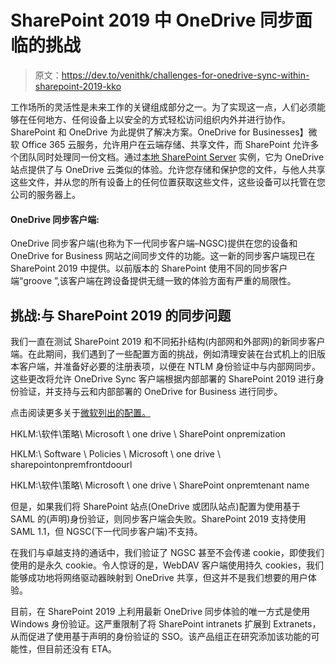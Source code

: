 # SharePoint 2019 中 OneDrive 同步面临的挑战

> 原文：<https://dev.to/venithk/challenges-for-onedrive-sync-within-sharepoint-2019-kko>

工作场所的灵活性是未来工作的关键组成部分之一。为了实现这一点，人们必须能够在任何地方、任何设备上以安全的方式轻松访问组织内外并进行协作。SharePoint 和 OneDrive 为此提供了解决方案。OneDrive for Businesses】微软 Office 365 云服务，允许用户在云端存储、共享文件，而 SharePoint 允许多个团队同时处理同一份文档。通过[本地 SharePoint Server](https://www.microexcel.com/microsoft-business-solutions-consulting-services/microsoft-productivity-collaboration-and-cloud-solutions/sharepoint-business-solutions-and-consulting-services/) 实例，它为 OneDrive 站点提供了与 OneDrive 云类似的体验。允许您存储和保护您的文件，与他人共享这些文件，并从您的所有设备上的任何位置获取这些文件，这些设备可以托管在您公司的服务器上。

#### **OneDrive 同步客户端:**

OneDrive 同步客户端(也称为下一代同步客户端–NGSC)提供在您的设备和 OneDrive for Business 网站之间同步文件的功能。这一新的同步客户端现已在 SharePoint 2019 中提供。以前版本的 SharePoint 使用不同的同步客户端“groove ”,该客户端在跨设备提供无缝一致的体验方面有严重的局限性。

## **挑战:与 SharePoint 2019 的同步问题**

我们一直在测试 SharePoint 2019 和不同拓扑结构(内部网和外部网)的新同步客户端。在此期间，我们遇到了一些配置方面的挑战，例如清理安装在台式机上的旧版本客户端，并准备好必要的注册表项，以便在 NTLM 身份验证中与内部网同步。这些更改将允许 OneDrive Sync 客户端根据内部部署的 SharePoint 2019 进行身份验证，并支持与云和内部部署的 OneDrive for Business 进行同步。

点击阅读更多关于[微软列出的配置。](https://docs.microsoft.com/en-us/sharepoint/install/new-onedrive-sync-client)

HKLM:\软件\策略\ Microsoft \ one drive \ SharePoint onpremization

HKLM:\ Software \ Policies \ Microsoft \ one drive \ sharepointonpremfrontdoourl

HKLM:\软件\策略\ Microsoft \ one drive \ SharePoint onpremtenant name

但是，如果我们将 SharePoint 站点(OneDrive 或团队站点)配置为使用基于 SAML 的(声明)身份验证，则同步客户端会失败。SharePoint 2019 支持使用 SAML 1.1，但 NGSC(下一代同步客户端)不支持。

在我们与卓越支持的通话中，我们验证了 NGSC 甚至不会传递 cookie，即使我们使用的是永久 cookie。令人惊讶的是，WebDAV 客户端使用持久 cookies，我们能够成功地将网络驱动器映射到 OneDrive 共享，但这并不是我们想要的用户体验。

目前，在 SharePoint 2019 上利用最新 OneDrive 同步体验的唯一方式是使用 Windows 身份验证。这严重限制了将 SharePoint intranets 扩展到 Extranets，从而促进了使用基于声明的身份验证的 SSO。该产品组正在研究添加该功能的可能性，但目前还没有 ETA。